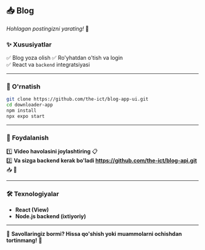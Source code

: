 ## 📥 **Blog**  
*Hohlagan postingizni yarating!* 🚀  


### ✨ **Xususiyatlar**  
✅ Blog yoza olish
✅ Ro'yhatdan o'tish va login  
✅ React va `backend` integratsiyasi  
  

---

### 📌 **O'rnatish**  
```sh
git clone https://github.com/the-ict/blog-app-ui.git
cd downloader-app  
npm install  
npx expo start
```

---

### 🚀 **Foydalanish**  
1️⃣ **Video havolasini joylashtiring** 📋  
2️⃣ **Va sizga backend kerak bo'ladi https://github.com/the-ict/blog-api.git** 📥   🎥  

---

### 🛠 **Texnologiyalar**  
- **React (View)**  
- **Node.js backend (ixtiyoriy)**    

---  

📩 **Savollaringiz bormi? Hissa qo'shish yoki muammolarni ochishdan tortinmang!** 🚀  

